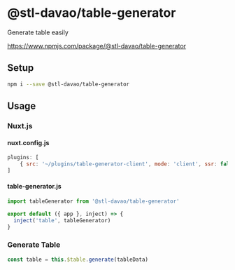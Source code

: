 # @stl-davao/table-generator

<p>
  Generate table easily
</p>
<a href="https://www.npmjs.com/package/@stl-davao/table-generator">https://www.npmjs.com/package/@stl-davao/table-generator</a>

## Setup


```bash
npm i --save @stl-davao/table-generator
```

## Usage

### Nuxt.js

#### nuxt.config.js

```js
plugins: [
    { src: '~/plugins/table-generator-client', mode: 'client', ssr: false }
]
```

#### table-generator.js

```js
import tableGenerator from '@stl-davao/table-generator'

export default ({ app }, inject) => {
  inject('table', tableGenerator)
}
```

### Generate Table

```js
const table = this.$table.generate(tableData)
